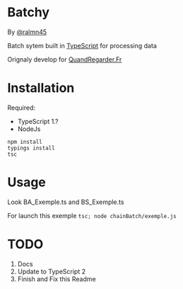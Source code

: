 Batchy
=========
By [@ralmn45](https://twitter.com/ralmn45)

Batch sytem built in [TypeScript](https://www.typescriptlang.org/) for processing data

Orignaly develop for [QuandRegarder.Fr](https://quandregarder.fr)

Installation
============

Required: 

* TypeScript 1.? 
* NodeJs

```
npm install
typings install
tsc

```


Usage
=======

Look BA_Exemple.ts and BS_Exemple.ts

For launch this exemple
``
	tsc; node chainBatch/exemple.js
``

TODO
=======

1. Docs
2. Update to TypeScript 2
3. Finish and Fix this Readme 